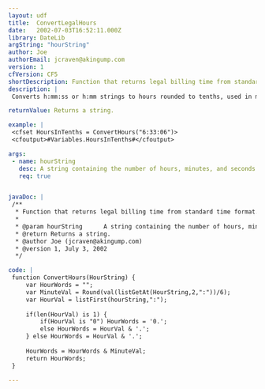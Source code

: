 ```yaml
---
layout: udf
title:  ConvertLegalHours
date:   2002-07-03T16:52:11.000Z
library: DateLib
argString: "hourString"
author: Joe
authorEmail: jcraven@akingump.com
version: 1
cfVersion: CF5
shortDescription: Function that returns legal billing time from standard time format.
description: |
 Converts h:mm:ss or h:mm strings to hours rounded to tenths, used in my case for legal time billing.

returnValue: Returns a string.

example: |
 <cfset HoursInTenths = ConvertHours("6:33:06")>
 <cfoutput>#Variables.HoursInTenths#</cfoutput>

args:
 - name: hourString
   desc: A string containing the number of hours, minutes, and seconds in the format&#58; H&#58;MM&#58;SS.
   req: true


javaDoc: |
 /**
  * Function that returns legal billing time from standard time format.
  * 
  * @param hourString      A string containing the number of hours, minutes, and seconds in the format: H:MM:SS. (Required)
  * @return Returns a string. 
  * @author Joe (jcraven@akingump.com) 
  * @version 1, July 3, 2002 
  */

code: |
 function ConvertHours(HourString) {
     var HourWords = "";
     var MinuteVal = Round(val(listGetAt(HourString,2,":"))/6);
     var HourVal = listFirst(hourString,":");
     
     if(len(HourVal) is 1) {
         if(HourVal is "0") HourWords = '0.';
         else HourWords = HourVal & '.';
     } else HourWords = HourVal & '.';
     
     HourWords = HourWords & MinuteVal;
     return HourWords;
 }

---
```


